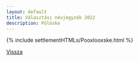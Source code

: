 ```yaml
---
layout: default
title: Választási névjegyzék 2022
description: Pölöske
---
```


{% include settlementHTMLs/Pooxlooxske.html %}

[Vissza](./)